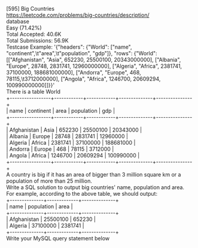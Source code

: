 [595] Big Countries
<br>https://leetcode.com/problems/big-countries/description/
<br>database
<br>Easy (71.42%)
<br>Total Accepted:    40.6K
<br>Total Submissions: 56.9K
<br>Testcase Example:  '{"headers": {"World": ["name", "continent",\t"area",\t"population", "gdp"]}, "rows": {"World": [["Afghanistan", "Asia", 652230, 25500100, 20343000000], ["Albania", "Europe", 28748, 2831741, 12960000000], ["Algeria", "Africa", 2381741, 37100000, 188681000000], ["Andorra", "Europe", 468, 78115,\t3712000000], ["Angola", "Africa", 1246700, 20609294, 100990000000]]}}'
<br>There is a table World 
<br>+-----------------+------------+------------+--------------+---------------+
<br>| name            | continent  | area       | population   | gdp           |
<br>+-----------------+------------+------------+--------------+---------------+
<br>| Afghanistan     | Asia       | 652230     | 25500100     | 20343000      |
<br>| Albania         | Europe     | 28748      | 2831741      | 12960000      |
<br>| Algeria         | Africa     | 2381741    | 37100000     | 188681000     |
<br>| Andorra         | Europe     | 468        | 78115        | 3712000       |
<br>| Angola          | Africa     | 1246700    | 20609294     | 100990000     |
<br>+-----------------+------------+------------+--------------+---------------+
<br>A country is big if it has an area of bigger than 3 million square km or a
<br>population of more than 25 million.
<br>Write a SQL solution to output big countries' name, population and area.
<br>For example, according to the above table, we should output:
<br>+--------------+-------------+--------------+
<br>| name         | population  | area         |
<br>+--------------+-------------+--------------+
<br>| Afghanistan  | 25500100    | 652230       |
<br>| Algeria      | 37100000    | 2381741      |
<br>+--------------+-------------+--------------+
<br>Write your MySQL query statement below
<br>